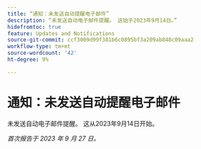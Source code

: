 ```yaml
---
title: “通知：未发送自动提醒电子邮件”
description: “未发送自动电子邮件提醒。 这始于2023年9月14日。”
hidefromtoc: true
feature: Updates and Notifications
source-git-commit: ccf3009d99f381b6c0895bf3a209ab848c09aaa2
workflow-type: tm+mt
source-wordcount: '42'
ht-degree: 9%

---
```



# 通知：未发送自动提醒电子邮件

未发送自动电子邮件提醒。 这从2023年9月14日开始。

_首次报告于 2023 年 9 月 27 日。_
